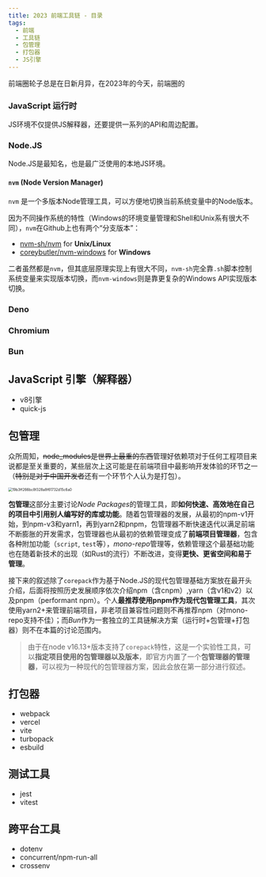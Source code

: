 ```yaml
---
title: 2023 前端工具链 - 目录
tags:
  - 前端
  - 工具链
  - 包管理
  - 打包器
  - JS引擎
---
```


前端圈轮子总是在日新月异，在2023年的今天，前端圈的

### JavaScript 运行时

JS环境不仅提供JS解释器，还要提供一系列的API和周边配置。

### Node.JS

Node.JS是最知名，也是最广泛使用的本地JS环境。

#### `nvm` (Node Version Manager)

`nvm` 是一个多版本Node管理工具，可以方便地切换当前系统变量中的Node版本。

因为不同操作系统的特性（Windows的环境变量管理和Shell和Unix系有很大不同），`nvm`在Github上也有两个“分支版本”：

- [nvm-sh/nvm](https://github.com/nvm-sh/nvm) for **Unix/Linux**
- [coreybutler/nvm-windows](https://github.com/coreybutler/nvm-windows) for **Windows**

二者虽然都是`nvm`，但其底层原理实现上有很大不同，`nvm-sh`完全靠`.sh`脚本控制系统变量来实现版本切换，而`nvm-windows`则是靠更复杂的Windows API实现版本切换。



### Deno

### Chromium

### Bun

## JavaScript 引擎（解释器）

- v8引擎
- quick-js

## 包管理

众所周知，~~node_modules是世界上最重的东西~~管理好依赖项对于任何工程项目来说都是至关重要的，某些层次上这可能是在前端项目中最影响开发体验的环节之一（~~特别是对于中国开发者~~还有一个环节个人认为是打包）。

<img src="https://picgo-1308055782.cos.ap-chengdu.myqcloud.com/picgo-new/202304270103999.jpg" alt="19b3ff266bc8f328a8f61732d15c6a0" style="zoom: 50%;" />

**包管理**这部分主要讨论*Node Packages*的管理工具，即**如何快速、高效地在自己的项目中引用别人编写好的库或功能**。随着包管理器的发展，从最初的npm-v1开始，到npm-v3和yarn1，再到yarn2和pnpm，包管理器不断快速迭代以满足前端不断膨胀的开发需求，包管理器也从最初的依赖管理变成了**前端项目管理器**，包含各种附加功能（`script`, `test`等），*mono-repo*管理等，依赖管理这个最基础功能也在随着新技术的出现（如Rust的流行）不断改进，变得**更快、更省空间和易于管理**。

接下来的叙述除了`corepack`作为基于Node.JS的现代包管理基础方案放在最开头介绍，后面将按照历史发展顺序依次介绍npm（含cnpm）,yarn（含v1和v2）以及pnpm（performant npm）。个人**最推荐使用pnpm作为现代包管理工具**，其次使用yarn2+来管理前端项目，非老项目兼容性问题则不再推荐npm（对mono-repo支持不佳）；而*Bun*作为一套独立的工具链解决方案（运行时+包管理+打包器）则不在本篇的讨论范围内。

> 由于在node v16.13+版本支持了`corepack`特性，这是一个实验性工具，可以**指定项目使用的包管理器以及版本**，即官方内置了一个**包管理器的管理器**，可以视为一种现代的包管理器方案，因此会放在第一部分进行叙述。

## 打包器

- webpack
- vercel
- vite
- turbopack
- esbuild

## 测试工具

- jest
- vitest

## 跨平台工具

- dotenv
- concurrent/npm-run-all
- crossenv